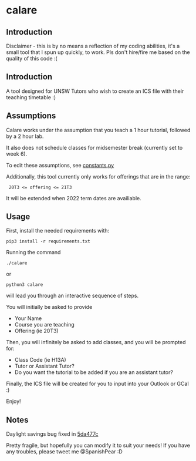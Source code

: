 # calare

## Introduction

Disclaimer - this is by no means a reflection of my coding abilities, it's a small tool that I spun up quickly, to work. Pls don't hire/fire me based on the quality of this code :(

## Introduction

A tool designed for UNSW Tutors who wish to create an ICS file with their teaching timetable :) 

## Assumptions

Calare works under the assumption that you teach a 1 hour tutorial, followed by a 2 hour lab. 

It also does not schedule classes for midsemester break (currently set to week 6).

To edit these assumptions, see [constants.py](https://github.com/MrSpanishPear/calare/blob/master/constants.py)

Additionally, this tool currently only works for offerings that are in the range:
```
 20T3 <= offering <= 21T3
```

It will be extended when 2022 term dates are availiable. 

## Usage

First, install the needed requirements with: 
```
pip3 install -r requirements.txt
```

Running the command

```
./calare
```

or 

```
python3 calare
```

will lead you through an interactive sequence of steps. 

You will initially be asked to provide
 * Your Name
 * Course you are teaching
 * Offering (ie 20T3)

Then, you will infinitely be asked to add classes, and you will be prompted for: 
 * Class Code (ie H13A)
 * Tutor or Assistant Tutor? 
 * Do you want the tutorial to be added if you are an assistant tutor? 

Finally, the ICS file will be created for you to input into your Outlook or GCal :) 

Enjoy!

## Notes

Daylight savings bug fixed in [5da477c](https://github.com/MrSpanishPear/calare/commit/60c802b3bd11f46641df73a867b2b5f18255fba7)

Pretty fragile, but hopefully you can modify it to suit your needs! If you have any troubles, please tweet me @SpanishPear :D
